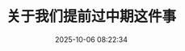 ---
title: 关于我们提前过中期这件事
date: 2025-10-06 08:22:34
tags: 日常
categories:
cover: /images/轻音乐推荐《Daylight》非常治愈！/th.png
---